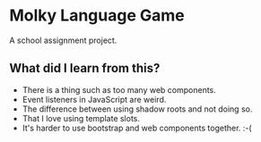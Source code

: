 # Molky Language Game
A school assignment project.

## What did I learn from this?
- There is a thing such as too many web components.
- Event listeners in JavaScript are weird.
- The difference between using shadow roots and not doing so.
- That I love using template slots.
- It's harder to use bootstrap and web components together. :-(
